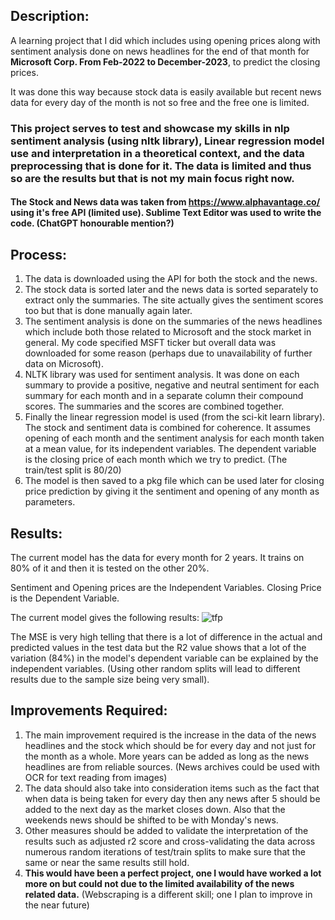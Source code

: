 ## Description:

A learning project that I did which includes using opening prices along with sentiment analysis done on news headlines for the end of that month for **Microsoft Corp. From Feb-2022 to December-2023**, to predict the closing prices. 

It was done this way because stock data is easily available but recent news data for every day of the month is not so free and the free one is limited.

### This project serves to test and showcase my skills in nlp sentiment analysis (using nltk library), Linear regression model use and interpretation in a theoretical context, and the data preprocessing that is done for it. The data is limited and thus so are the results but that is not my main focus right now.

#### The Stock and News data was taken from https://www.alphavantage.co/ using it's free API (limited use). Sublime Text Editor was used to write the code. (ChatGPT honourable mention?)

## Process:
1. The data is downloaded using the API for both the stock and the news.
2. The stock data is sorted later and the news data is sorted separately to extract only the summaries. The site actually gives the sentiment scores too but that is done manually again later.
3. The sentiment analysis is done on the summaries of the news headlines which include both those related to Microsoft and the stock market in general. My code specified MSFT ticker but overall data was downloaded for some reason (perhaps due to unavailability of further data on Microsoft).
4. NLTK library was used for sentiment analysis. It was done on each summary to provide a positive, negative and neutral sentiment for each summary for each month and in a separate column their compound scores. The summaries and the scores are combined together.
5. Finally the linear regression model is used (from the sci-kit learn library). The stock and sentiment data is combined for coherence. It assumes opening of each month and the sentiment analysis for each month taken at a mean value, for its independent variables. The dependent variable is the closing price of each month which we try to predict. (The train/test split is 80/20)
6. The model is then saved to a pkg file which can be used later for closing price prediction by giving it the sentiment and opening of any month as parameters.

## Results:
The current model has the data for every month for 2 years. It trains on 80% of it and then it is tested on the other 20%. 

Sentiment and Opening prices are the Independent Variables. Closing Price is the Dependent Variable. 

The current model gives the following results:
![tfp](https://github.com/I-Zaifa/LinearRegressionSentimentAnalysis/assets/174838964/2c835bc0-7b08-450d-9744-5c7af9be58cf)

The MSE is very high telling that there is a lot of difference in the actual and predicted values in the test data but the R2 value shows that a lot of the variation (84%) in the model's dependent variable can be explained by the independent variables. (Using other random splits will lead to different results due to the sample size being very small).

## Improvements Required:
1. The main improvement required is the increase in the data of the news headlines and the stock which should be for every day and not just for the month as a whole. More years can be added as long as the news headlines are from reliable sources. (News archives could be used with OCR for text reading from images)
2. The data should also take into consideration items such as the fact that when data is being taken for every day then any news after 5 should be added to the next day as the market closes down. Also that the weekends news should be shifted to be with Monday's news.
3. Other measures should be added to validate the interpretation of the results such as adjusted r2 score and cross-validating the data across numerous random iterations of test/train splits to make sure that the same or near the same results still hold.
4. **This would have been a perfect project, one I would have worked a lot more on but could not due to the limited availability of the news related data.** (Webscraping is a different skill; one I plan to improve in the near future) 
